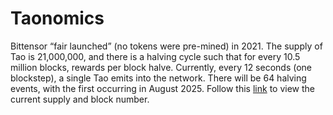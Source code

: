 # Taonomics

Bittensor “fair launched” (no tokens were pre-mined) in 2021. The supply of Tao is 21,000,000, and there is a halving cycle such that for every 10.5 million blocks, rewards per block halve. Currently, every 12 seconds (one blockstep), a single Tao emits into the network. There will be 64 halving events, with the first occurring in August 2025. Follow this [link](https://explorer.nakamoto.opentensor.ai/#/explorer) to view the current supply and block number.